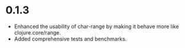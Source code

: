 # 0.1.3

* Enhanced the usability of char-range by making it behave more like clojure.core/range.
* Added comprehensive tests and benchmarks.
